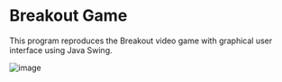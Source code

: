 # Breakout Game

This program reproduces the Breakout video game with graphical user interface using Java Swing.

![image](https://user-images.githubusercontent.com/66841718/117079026-f9f72780-ad08-11eb-8eed-613bdc9de2b3.png)

